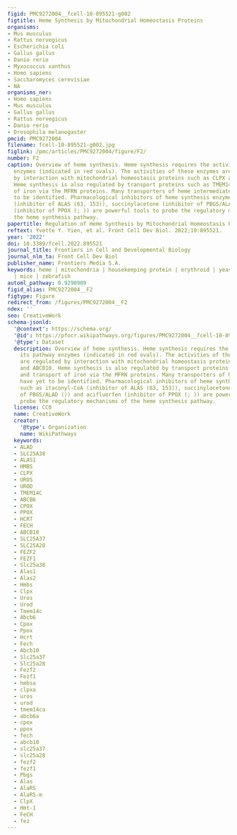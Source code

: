 ```yaml
---
figid: PMC9272004__fcell-10-895521-g002
figtitle: Heme Synthesis by Mitochondrial Homeostasis Proteins
organisms:
- Mus musculus
- Rattus norvegicus
- Escherichia coli
- Gallus gallus
- Danio rerio
- Myxococcus xanthus
- Homo sapiens
- Saccharomyces cerevisiae
- NA
organisms_ner:
- Homo sapiens
- Mus musculus
- Gallus gallus
- Rattus norvegicus
- Danio rerio
- Drosophila melanogaster
pmcid: PMC9272004
filename: fcell-10-895521-g002.jpg
figlink: /pmc/articles/PMC9272004/figure/F2/
number: F2
caption: Overview of heme synthesis. Heme synthesis requires the activity of its pathway
  enzymes (indicated in red ovals). The activities of these enzymes are regulated
  by interaction with mitochondrial homeostasis proteins such as CLPX and ABCB10.
  Heme synthesis is also regulated by transport proteins such as TMEM14C, and transport
  of iron via the MFRN proteins. Many transporters of heme intermediates have yet
  to be identified. Pharmacological inhibitors of heme synthesis enzymes such as itaconyl-CoA
  (inhibitor of ALAS (63, 153)), succinylacetone (inhibitor of PBGS/ALAD ()) and acifluorfen
  (inhibitor of PPOX (; )) are powerful tools to probe the regulatory mechanisms of
  the heme synthesis pathway.
papertitle: Regulation of Heme Synthesis by Mitochondrial Homeostasis Proteins.
reftext: Yvette Y. Yien, et al. Front Cell Dev Biol. 2022;10:895521.
year: '2022'
doi: 10.3389/fcell.2022.895521
journal_title: Frontiers in Cell and Developmental Biology
journal_nlm_ta: Front Cell Dev Biol
publisher_name: Frontiers Media S.A.
keywords: heme | mitochondria | housekeeping protein | erythroid | yeast | model organisms
  | mice | zebrafish
automl_pathway: 0.9290909
figid_alias: PMC9272004__F2
figtype: Figure
redirect_from: /figures/PMC9272004__F2
ndex: ''
seo: CreativeWork
schema-jsonld:
  '@context': https://schema.org/
  '@id': https://pfocr.wikipathways.org/figures/PMC9272004__fcell-10-895521-g002.html
  '@type': Dataset
  description: Overview of heme synthesis. Heme synthesis requires the activity of
    its pathway enzymes (indicated in red ovals). The activities of these enzymes
    are regulated by interaction with mitochondrial homeostasis proteins such as CLPX
    and ABCB10. Heme synthesis is also regulated by transport proteins such as TMEM14C,
    and transport of iron via the MFRN proteins. Many transporters of heme intermediates
    have yet to be identified. Pharmacological inhibitors of heme synthesis enzymes
    such as itaconyl-CoA (inhibitor of ALAS (63, 153)), succinylacetone (inhibitor
    of PBGS/ALAD ()) and acifluorfen (inhibitor of PPOX (; )) are powerful tools to
    probe the regulatory mechanisms of the heme synthesis pathway.
  license: CC0
  name: CreativeWork
  creator:
    '@type': Organization
    name: WikiPathways
  keywords:
  - ALAD
  - SLC25A38
  - ALAS1
  - HMBS
  - CLPX
  - UROS
  - UROD
  - TMEM14C
  - ABCB6
  - CPOX
  - PPOX
  - HCRT
  - FECH
  - ABCB10
  - SLC25A37
  - SLC25A28
  - FEZF2
  - FEZF1
  - Slc25a38
  - Alas1
  - Alas2
  - Hmbs
  - Clpx
  - Uros
  - Urod
  - Tmem14c
  - Abcb6
  - Cpox
  - Ppox
  - Hcrt
  - Fech
  - Abcb10
  - Slc25a37
  - Slc25a28
  - Fezf2
  - Fezf1
  - hmbsa
  - clpxa
  - uros
  - urod
  - tmem14ca
  - abcb6a
  - cpox
  - ppox
  - fech
  - abcb10
  - slc25a37
  - slc25a28
  - fezf2
  - fezf1
  - Pbgs
  - Alas
  - AlaRS
  - AlaRS-m
  - ClpX
  - Hmt-1
  - FeCH
  - fez
---
```

